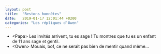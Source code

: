 ```yaml
---
layout: post
title:  "Restons honnêtes"
date:   2019-01-17 12:01:44 +0200
categories: "Les répliques d’Owen"
---
```


-   \<Papa\> Les invités arrivent, tu es sage ! Tu montres que tu es un enfant de 11 ans sage et gentil.
-   \<Owen\> Mouais, bof, ce ne serait pas bien de mentir quand même…
